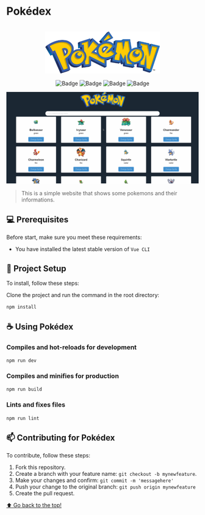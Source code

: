 # Pokédex
<br>
<div align="center">

<img src="./src/assets/Poke.png" width="300" alt="pokemon img">
  
![Badge](https://img.shields.io/badge/HTML5-E34F26?style=for-the-badge&logo=html5&logoColor=white)
![Badge](https://img.shields.io/badge/CSS3-1572B6?style=for-the-badge&logo=css3&logoColor=white)
![Badge](https://img.shields.io/badge/JavaScript-323330?style=for-the-badge&logo=javascript&logoColor=F7DF1E)
![Badge](https://img.shields.io/badge/Vue.js-35495E?style=for-the-badge&logo=vuedotjs&logoColor=4FC08D)


</div>


![gif](./src/assets/pokedex.gif)
> This is a simple website that shows some pokemons and their informations.
## 💻 Prerequisites

Before start, make sure you meet these requirements:

* You have installed the latest stable version of `Vue CLI` 

## 🚀 Project Setup

To install, follow these steps:

Clone the project and run the command in the root directory:
```
npm install
```

## ☕ Using Pokédex

### Compiles and hot-reloads for development
```
npm run dev
```

### Compiles and minifies for production
```
npm run build
```

### Lints and fixes files
```
npm run lint
```
## 📫 Contributing for Pokédex

To contribute, follow these steps:

1. Fork this repository.
2. Create a branch with your feature name: `git checkout -b mynewfeature`.
3. Make your changes and confirm: `git commit -m 'messagehere'`
4. Push your change to the original branch: `git push origin mynewfeature`
5. Create the pull request.


[⬆ Go back to the top!](#Pokédex)

